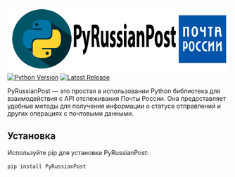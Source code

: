 ![PyRussianPost Logo](docs/logo_without_bg.png)
[![Python Version](https://img.shields.io/badge/python-3.7%2B-blue.svg)](https://www.python.org/downloads/release)
[![Latest Release](https://img.shields.io/github/v/release/schubarkrsk/PyRussianPost)](https://github.com/schubarkrsk/PyRussianPost/releases)

PyRussianPost — это простая в использовании Python библиотека для взаимодействия с API отслеживания Почты России. Она предоставляет удобные методы для получения информации о статусе отправлений и других операциях с почтовыми данными.

## Установка

Используйте pip для установки PyRussianPost:

```bash
pip install PyRussianPost

